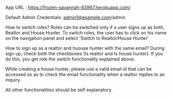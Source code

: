 App URL : https://frozen-savannah-83967.herokuapp.com/

Default Admin Credentials: admin1@example.com/admin

How to switch roles?
Roles can be switched only if a user signs up as both, Realtor and House Hunter. To switch roles, the user has to click on his name on the navigation panel and select 'Switch to Realtor/House Hunter'

How to sign up as a realtor and huouse hunter with the same email?
During sign up, check both the checkboxes (Is realtor and Is house hunter). If you do this, you get role the switch functionality explained above.

While creating a house hunter, please use a valid email id that can be accessed so as to check the email functionality when a realtor replies to an inquiry.

All other functionalities should be self explanatory.
